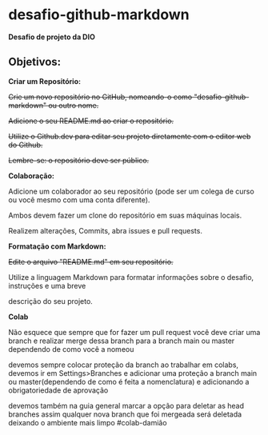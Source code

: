 # desafio-github-markdown

**Desafio de projeto da DIO**

## Objetivos:

**Criar um Repositório:**

~~Crie um novo repositório no GitHub, nomeando-o como "desafio-github-markdown" ou outro nome.~~

~~Adicione o seu README.md ao criar o repositório.~~

~~Utilize o Github.dev para editar seu projeto diretamente com o editor web do Github.~~

~~Lembre-se: o repositório deve ser público.~~

**Colaboração:**

Adicione um colaborador ao seu repositório (pode ser um colega de curso ou você mesmo com uma conta diferente).

Ambos devem fazer um clone do repositório em suas máquinas locais.

Realizem alterações, Commits, abra issues e pull requests.

**Formatação com Markdown:**

~~Edite o arquivo "README.md" em seu repositório.~~

Utilize a linguagem Markdown para formatar informações sobre o desafio, instruções e uma breve 

descrição do seu projeto.


**Colab**

Não esquece que sempre que for fazer um pull request você deve criar uma branch e realizar merge dessa branch para a branch main ou master dependendo de como você a nomeou

devemos sempre colocar proteção da branch ao trabalhar em colabs, devemos ir em Settings>Branches e adicionar uma proteção a branch main ou master(dependendo de como é feita a nomenclatura) e adicionando a obrigatoriedade de aprovação

devemos também na guia general marcar a opção para deletar as head branches assim qualquer nova branch que foi mergeada será deletada deixando o ambiente mais limpo #colab-damião
 